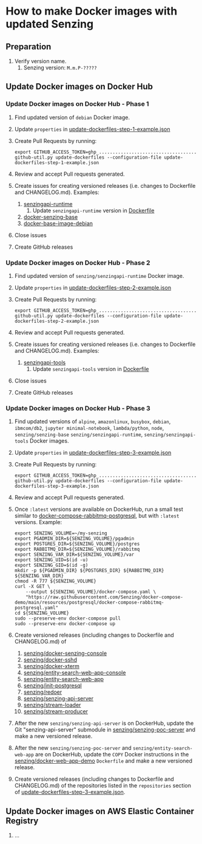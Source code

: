 # How to make Docker images with updated Senzing

## Preparation

1. Verify version name.
   1. Senzing version: `M.m.P-?????`

## Update Docker images on Docker Hub

### Update Docker images on Docker Hub - Phase 1

1. Find updated version of `debian` Docker image.
1. Update `properties` in
   [update-dockerfiles-step-1-example.json](https://github.com/senzing-garage/github-util/blob/main/update-dockerfiles-step-1-example.json)
1. Create Pull Requests by running:

   ```console
   export GITHUB_ACCESS_TOKEN=ghp_....................................
   github-util.py update-dockerfiles --configuration-file update-dockerfiles-step-1-example.json
   ```

1. Review and accept Pull requests generated.
1. Create issues for creating versioned releases (i.e. changes to Dockerfile and CHANGELOG.md).
   Examples:
   1. [senzingapi-runtime](https://github.com/senzing-garage/senzingapi-runtime/issues/31)
      1. Update `senzingapi-runtime` version in
         [Dockerfile](https://github.com/senzing-garage/senzingapi-runtime/blob/main/Dockerfile)
   1. [docker-senzing-base](https://github.com/senzing-garage/docker-senzing-base/issues/126)
   1. [docker-base-image-debian](https://github.com/senzing-garage/docker-base-image-debian/issues/42)
1. Close issues
1. Create GitHub releases

### Update Docker images on Docker Hub - Phase 2

1. Find updated version of `senzing/senzingapi-runtime` Docker image.
1. Update `properties` in
   [update-dockerfiles-step-2-example.json](https://github.com/senzing-garage/github-util/blob/main/update-dockerfiles-step-2-example.json)
1. Create Pull Requests by running:

   ```console
   export GITHUB_ACCESS_TOKEN=ghp_....................................
   github-util.py update-dockerfiles --configuration-file update-dockerfiles-step-2-example.json
   ```

1. Review and accept Pull requests generated.
1. Create issues for creating versioned releases (i.e. changes to Dockerfile and CHANGELOG.md).
   Examples:
   1. [senzingapi-tools](https://github.com/senzing-garage/senzingapi-tools/issues/25)
      1. Update `senzingapi-tools` version in
         [Dockerfile](https://github.com/senzing-garage/senzingapi-tools/blob/main/Dockerfile)
1. Close issues
1. Create GitHub releases

### Update Docker images on Docker Hub - Phase 3

1. Find updated versions of
   `alpine`,
   `amazonlinux`,
   `busybox`,
   `debian`,
   `ibmcom/db2`,
   `jupyter minimal-notebook`,
   `lambda/python`,
   `node`,
   `senzing/senzing-base`
   `senzing/senzingapi-runtime`,
   `senzing/senzingapi-tools`
   Docker images.
1. Update `properties` in
   [update-dockerfiles-step-3-example.json](https://github.com/senzing-garage/github-util/blob/main/update-dockerfiles-step-3-example.json)
1. Create Pull Requests by running:

   ```console
   export GITHUB_ACCESS_TOKEN=ghp_....................................
   github-util.py update-dockerfiles --configuration-file update-dockerfiles-step-3-example.json
   ```

1. Review and accept Pull requests generated.
1. Once `:latest` versions are available on DockerHub,
   run a small test similar to
   [docker-compose-rabbitmq-postgresql](https://github.com/senzing-garage/docker-compose-demo/blob/main/docs/docker-compose-rabbitmq-postgresql/README.md#demonstrate), but with `:latest` versions.
   Example:

   ```console
   export SENZING_VOLUME=~/my-senzing
   export PGADMIN_DIR=${SENZING_VOLUME}/pgadmin
   export POSTGRES_DIR=${SENZING_VOLUME}/postgres
   export RABBITMQ_DIR=${SENZING_VOLUME}/rabbitmq
   export SENZING_VAR_DIR=${SENZING_VOLUME}/var
   export SENZING_UID=$(id -u)
   export SENZING_GID=$(id -g)
   mkdir -p ${PGADMIN_DIR} ${POSTGRES_DIR} ${RABBITMQ_DIR} ${SENZING_VAR_DIR}
   chmod -R 777 ${SENZING_VOLUME}
   curl -X GET \
       --output ${SENZING_VOLUME}/docker-compose.yaml \
       "https://raw.githubusercontent.com/Senzing/docker-compose-demo/main/resources/postgresql/docker-compose-rabbitmq-postgresql.yaml"
   cd ${SENZING_VOLUME}
   sudo --preserve-env docker-compose pull
   sudo --preserve-env docker-compose up

   ```

1. Create versioned releases (including changes to Dockerfile and CHANGELOG.md) of

   1. [senzing/docker-senzing-console](https://github.com/senzing-garage/docker-senzing-console)
   1. [senzing/docker-sshd](https://github.com/senzing-garage/docker-sshd)
   1. [senzing/docker-xterm](https://github.com/senzing-garage/docker-xterm)
   1. [senzing/entity-search-web-app-console](https://github.com/senzing-garage/entity-search-web-app-console)
   1. [senzing/entity-search-web-app](https://github.com/senzing-garage/entity-search-web-app)
   1. [senzing/init-postgresql](https://github.com/senzing-garage/init-postgresql)
   1. [senzing/redoer](https://github.com/senzing-garage/redoer)
   1. [senzing/senzing-api-server](https://github.com/senzing-garage/senzing-api-server)
   1. [senzing/stream-loader](https://github.com/senzing-garage/stream-loader)
   1. [senzing/stream-producer](https://github.com/senzing-garage/stream-producer)

1. After the new `senzing/senzing-api-server` is on DockerHub,
   update the Git "senzing-api-server" submodule in
   [senzing/senzing-poc-server](https://github.com/senzing-garage/senzing-poc-server)
   and make a new versioned release.
1. After the new `senzing/senzing-poc-server` and `senzing/entity-search-web-app` are on DockerHub,
   update the `COPY` Docker instructions in the
   [senzing/docker-web-app-demo](https://github.com/senzing-garage/docker-web-app-demo)
   `Dockerfile`
   and make a new versioned release.
1. Create versioned releases (including changes to Dockerfile and CHANGELOG.md) of the repositories
   listed in the `repositories` section of
   [update-dockerfiles-step-3-example.json](https://github.com/senzing-garage/github-util/blob/main/update-dockerfiles-step-3-example.json).

## Update Docker images on AWS Elastic Container Registry

1. ...
